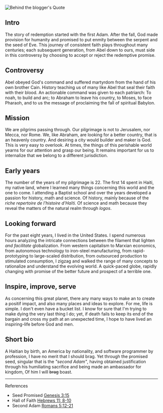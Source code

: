 <!--properties
title=Behind the blogger
id=N1qAa1fDsA
authorKey=wendly
image=https://servone.wspecs.com/wspecs/full/logo_ir_small.png
publish=true
summary=In this post I briefly introduce myself. I mainly stay along the line of the great controversy starting in the garden of Eden and emphasize the role that our generation have in this conflict.
created=Wed Mar 09 2016 04:15:04 GMT+0200 (EET)
updated=Mon Feb 20 2017 05:37:49 GMT+0200 (EET)
searches=
-->

![Behind the blogger's Quote](https://servone.wspecs.com/wspecs/full/logo_ir_small.png)
## Intro
The story of redemption started with the first Adam. After the fall, God made provision for humanity and promised to put enmity between the serpent and the seed of Eve. This journey of consistent faith plays throughout many centuries; each subsequent generation, from Abel down to ours, must side in this controversy by choosing to accept or reject the redemptive promise.

## Controversy
Abel obeyed God's command and suffered martyrdom from the hand of his own brother Cain. History teaching us of many like Abel that seal their faith with their blood. An actionable command was given to each patriarch: To noah, to build and arc; to Abraham to leave his country, to Moses, to face Pharaoh, and to us the message of proclaiming the fall of spiritual Babylon.

## Mission
We are pilgrims passing through. Our pilgrimage is not to Jerusalem, nor Mecca, nor Rome. We, like Abraham, are looking for a better country, that is an heavenly country. And desiring a city would builder and maker is God. This is very easy to overlook. At times, the things of this perishable world yearns for our attention and grasp our being. It remains important for us to internalize that we belong to a different jurisdiction. 

## Early years
The number of the years of my pilgrimage is 22. The first 14 spent in Haiti, my native land, where I learned many things concerning this world and the one to come. I attending a Baptist school and over the years developed a passion for history, math and science. Of history, mainly because of the *riche repertoire de l'histoire d'Haïti.* Of science and math because they reveal the matters of the natural realm through *logos*.

## Looking forward
For the past eight years, I lived in the United States. I spend numerous hours analyzing the intricate connections between the filament that lighten *and facilitate* globalization. From western capitalism to Marxian economics, from autonomous technology to iron-steel manufacturing, from rapid-prototyping to large-scaled distribution, from outsourced production to stimulated consumption, I zigzag and walked the range of many concepts to rationalize and understand the evolving world. A quick-paced globe, rapidly changing with promise of the better future and prospect of a terrible one.

## Inspire, improve, serve
As concerning this great planet, there any many ways to make an to create a positif impact, and also many places and ideas to explore. For me, life is simple. I don't even have a bucket list. I know for sure that I'm trying to make dying the very last thing I do; yet, if death  fails to keep its end of the bargain and cross my path at an unexpected time, I hope to have lived an inspiring-life before God and men.

## Short bio
A Haitian by birth, an America by nationality, and software programmer by profession, I have no merit that I should brag. Yet through the promised seed, singular that is the *"second Adam"*, having obtained justification through his humiliating sacrifice and being made an ambassador for kingdom, Of him I will <s>brag</s> boast.

---
References
* Seed Promised [Genesis 3:15](https://www.bible.com/bible/1/gen.3.15)
* Hall of Faith  [Hebrews 11: 8-10](https://www.bible.com/bible/1/heb.11.8-10)
* Second Adam [Romans 5:12-21](https://www.bible.com/bible/1/rom.5.12-21)
